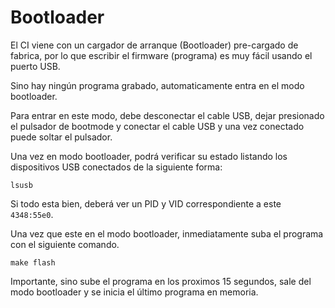 # Bootloader

El CI viene con un cargador de arranque (Bootloader) pre-cargado de fabrica, por lo que escribir el firmware (programa) es muy fácil usando el puerto USB.

Sino hay ningún programa grabado, automaticamente entra en el modo bootloader.

Para entrar en este modo, debe desconectar el cable USB, dejar presionado el pulsador de bootmode y conectar el cable USB y una vez conectado puede soltar el pulsador. 

Una vez en modo bootloader, podrá verificar su estado listando los dispositivos USB conectados de la siguiente forma:

```
lsusb
```

Si todo esta bien, deberá ver un PID y VID correspondiente a este `4348:55e0`.

Una vez que este en el modo bootloader, inmediatamente suba el programa con el siguiente comando.

```
make flash
```

Importante, sino sube el programa en los proximos 15 segundos, sale del modo bootloader y se inicia el último programa en memoria.
